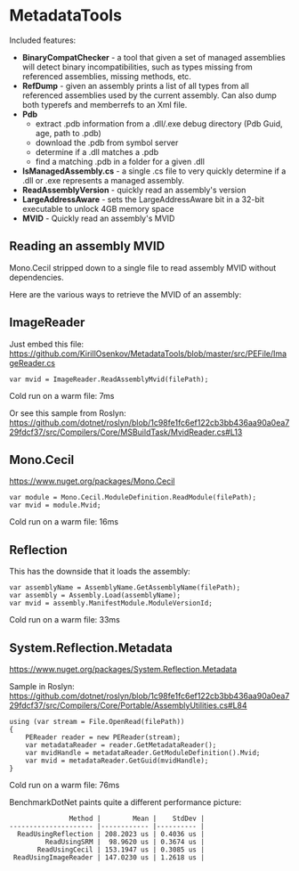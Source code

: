 # MetadataTools

Included features:
 * **BinaryCompatChecker** - a tool that given a set of managed assemblies will detect binary incompatibilities, such as types missing from referenced assemblies, missing methods, etc.
 * **RefDump** - given an assembly prints a list of all types from all referenced assemblies used by the current assembly. Can also dump both typerefs and memberrefs to an Xml file.
 * **Pdb**
   - extract .pdb information from a .dll/.exe debug directory (Pdb Guid, age, path to .pdb)
   - download the .pdb from symbol server
   - determine if a .dll matches a .pdb
   - find a matching .pdb in a folder for a given .dll
 * **IsManagedAssembly.cs** - a single .cs file to very quickly determine if a .dll or .exe represents a managed assembly.
 * **ReadAssemblyVersion** - quickly read an assembly's version
 * **LargeAddressAware** - sets the LargeAddressAware bit in a 32-bit executable to unlock 4GB memory space
 * **MVID** - Quickly read an assembly's MVID

## Reading an assembly MVID
Mono.Cecil stripped down to a single file to read assembly MVID without dependencies.

Here are the various ways to retrieve the MVID of an assembly:

## ImageReader
Just embed this file:
https://github.com/KirillOsenkov/MetadataTools/blob/master/src/PEFile/ImageReader.cs
```
var mvid = ImageReader.ReadAssemblyMvid(filePath);
```
Cold run on a warm file: 7ms

Or see this sample from Roslyn:
https://github.com/dotnet/roslyn/blob/1c98fe1fc6ef122cb3bb436aa90a0ea729fdcf37/src/Compilers/Core/MSBuildTask/MvidReader.cs#L13

## Mono.Cecil
https://www.nuget.org/packages/Mono.Cecil
```
var module = Mono.Cecil.ModuleDefinition.ReadModule(filePath);
var mvid = module.Mvid;
```
Cold run on a warm file: 16ms

## Reflection
This has the downside that it loads the assembly:
```
var assemblyName = AssemblyName.GetAssemblyName(filePath);
var assembly = Assembly.Load(assemblyName);
var mvid = assembly.ManifestModule.ModuleVersionId;
```
Cold run on a warm file: 33ms

## System.Reflection.Metadata
https://www.nuget.org/packages/System.Reflection.Metadata

Sample in Roslyn:
https://github.com/dotnet/roslyn/blob/1c98fe1fc6ef122cb3bb436aa90a0ea729fdcf37/src/Compilers/Core/Portable/AssemblyUtilities.cs#L84

```
using (var stream = File.OpenRead(filePath))
{
    PEReader reader = new PEReader(stream);
    var metadataReader = reader.GetMetadataReader();
    var mvidHandle = metadataReader.GetModuleDefinition().Mvid;
    var mvid = metadataReader.GetGuid(mvidHandle);
}
```
Cold run on a warm file: 76ms

BenchmarkDotNet paints quite a different performance picture:

```
               Method |        Mean |    StdDev |
--------------------- |------------ |---------- |
  ReadUsingReflection | 208.2023 us | 0.4036 us |
         ReadUsingSRM |  98.9620 us | 0.3674 us |
       ReadUsingCecil | 153.1947 us | 0.3085 us |
 ReadUsingImageReader | 147.0230 us | 1.2618 us |

```
